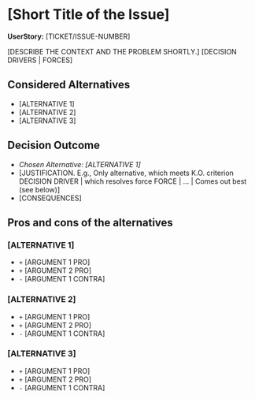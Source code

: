 # [Short Title of the Issue]

**UserStory:** [TICKET/ISSUE-NUMBER] <!-- optional -->

[DESCRIBE THE CONTEXT AND THE PROBLEM SHORTLY.]
[DECISION DRIVERS | FORCES] <!-- optional -->

## Considered Alternatives

* [ALTERNATIVE 1]
* [ALTERNATIVE 2]
* [ALTERNATIVE 3]

## Decision Outcome

* *Chosen Alternative: [ALTERNATIVE 1]*
* [JUSTIFICATION. E.g., Only alternative, which meets K.O. criterion DECISION DRIVER | which resolves force FORCE | ... | Comes out best (see below)]
* [CONSEQUENCES] <!-- optional -->

## Pros and cons of the alternatives <!-- optional -->

### [ALTERNATIVE 1]

* `+` [ARGUMENT 1 PRO]
* `+` [ARGUMENT 2 PRO]
* `-` [ARGUMENT 1 CONTRA]

### [ALTERNATIVE 2]

* `+` [ARGUMENT 1 PRO]
* `+` [ARGUMENT 2 PRO]
* `-` [ARGUMENT 1 CONTRA]

### [ALTERNATIVE 3]

* `+` [ARGUMENT 1 PRO]
* `+` [ARGUMENT 2 PRO]
* `-` [ARGUMENT 1 CONTRA]
